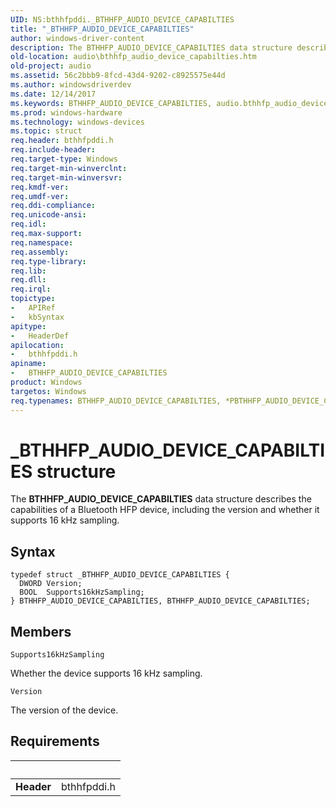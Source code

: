 ```yaml
---
UID: NS:bthhfpddi._BTHHFP_AUDIO_DEVICE_CAPABILTIES
title: "_BTHHFP_AUDIO_DEVICE_CAPABILTIES"
author: windows-driver-content
description: The BTHHFP_AUDIO_DEVICE_CAPABILTIES data structure describes the capabilities of a Bluetooth HFP device, including the version and whether it supports 16 kHz sampling.
old-location: audio\bthhfp_audio_device_capabilties.htm
old-project: audio
ms.assetid: 56c2bbb9-8fcd-43d4-9202-c8925575e44d
ms.author: windowsdriverdev
ms.date: 12/14/2017
ms.keywords: BTHHFP_AUDIO_DEVICE_CAPABILTIES, audio.bthhfp_audio_device_capabilties, BTHHFP_AUDIO_DEVICE_CAPABILTIES structure [Audio Devices], _BTHHFP_AUDIO_DEVICE_CAPABILTIES, bthhfpddi/BTHHFP_AUDIO_DEVICE_CAPABILTIES, *PBTHHFP_AUDIO_DEVICE_CAPABILTIES
ms.prod: windows-hardware
ms.technology: windows-devices
ms.topic: struct
req.header: bthhfpddi.h
req.include-header: 
req.target-type: Windows
req.target-min-winverclnt: 
req.target-min-winversvr: 
req.kmdf-ver: 
req.umdf-ver: 
req.ddi-compliance: 
req.unicode-ansi: 
req.idl: 
req.max-support: 
req.namespace: 
req.assembly: 
req.type-library: 
req.lib: 
req.dll: 
req.irql: 
topictype:
-	APIRef
-	kbSyntax
apitype:
-	HeaderDef
apilocation:
-	bthhfpddi.h
apiname:
-	BTHHFP_AUDIO_DEVICE_CAPABILTIES
product: Windows
targetos: Windows
req.typenames: BTHHFP_AUDIO_DEVICE_CAPABILTIES, *PBTHHFP_AUDIO_DEVICE_CAPABILTIES
---
```


# _BTHHFP_AUDIO_DEVICE_CAPABILTIES structure
The <b>BTHHFP_AUDIO_DEVICE_CAPABILTIES</b> data structure describes the capabilities of a Bluetooth HFP device, including the version and whether it supports 16 kHz sampling.

## Syntax
````
typedef struct _BTHHFP_AUDIO_DEVICE_CAPABILTIES {
  DWORD Version;
  BOOL  Supports16kHzSampling;
} BTHHFP_AUDIO_DEVICE_CAPABILTIES, BTHHFP_AUDIO_DEVICE_CAPABILTIES;
````

## Members


`Supports16kHzSampling`

Whether the device supports 16 kHz sampling.

`Version`

The version of the device.


## Requirements
| &nbsp; | &nbsp; |
| ---- |:---- |
| **Header** | bthhfpddi.h |